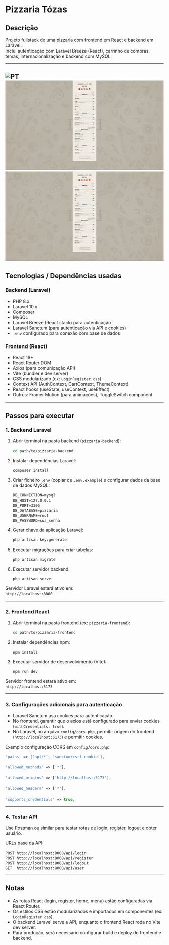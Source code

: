# Pizzaria Tózas

## Descrição

Projeto fullstack de uma pizzaria com frontend em React e backend em Laravel.  
Inclui autenticação com Laravel Breeze (React), carrinho de compras, temas, internacionalização e backend com MySQL.

---
![PT](https://github.com/bbfmc22/pizzaria-fullstack/blob/main/Photo1HomeMenu)
![PT](https://github.com/bbfmc22/snackbar-landing-page/blob/main/LP-PT.png)
![PT](https://github.com/bbfmc22/snackbar-landing-page/blob/main/LP-PT.png)
---

## Tecnologias / Dependências usadas

### Backend (Laravel)

- PHP 8.x  
- Laravel 10.x  
- Composer  
- MySQL  
- Laravel Breeze (React stack) para autenticação  
- Laravel Sanctum (para autenticação via API e cookies)  
- `.env` configurado para conexão com base de dados  

### Frontend (React)

- React 18+  
- React Router DOM  
- Axios (para comunicação API)  
- Vite (bundler e dev server)  
- CSS modularizado (ex: `LoginRegister.css`)  
- Context API (AuthContext, CartContext, ThemeContext)  
- React hooks (useState, useContext, useEffect)  
- Outros: Framer Motion (para animações), ToggleSwitch component  

---

## Passos para executar

### 1. Backend Laravel

1. Abrir terminal na pasta backend (`pizzaria-backend`):

   ```bash
   cd path/to/pizzaria-backend
   ```

2. Instalar dependências Laravel:

   ```bash
   composer install
   ```

3. Criar ficheiro `.env` (copiar de `.env.example`) e configurar dados da base de dados MySQL:

   ```env
   DB_CONNECTION=mysql
   DB_HOST=127.0.0.1
   DB_PORT=3306
   DB_DATABASE=pizzaria
   DB_USERNAME=root
   DB_PASSWORD=sua_senha
   ```

4. Gerar chave da aplicação Laravel:

   ```bash
   php artisan key:generate
   ```

5. Executar migrações para criar tabelas:

   ```bash
   php artisan migrate
   ```

6. Executar servidor backend:

   ```bash
   php artisan serve
   ```

Servidor Laravel estará ativo em:  
`http://localhost:8000`

---

### 2. Frontend React

1. Abrir terminal na pasta frontend (ex: `pizzaria-frontend`):

   ```bash
   cd path/to/pizzaria-frontend

2. Instalar dependências npm:

   ```bash
   npm install
   ```

3. Executar servidor de desenvolvimento (Vite):

   ```bash
   npm run dev
   ```

Servidor frontend estará ativo em:  
`http://localhost:5173`

---

### 3. Configurações adicionais para autenticação

- Laravel Sanctum usa cookies para autenticação.  
- No frontend, garantir que o axios está configurado para enviar cookies (`withCredentials: true`).  
- No Laravel, no arquivo `config/cors.php`, permitir origem do frontend (`http://localhost:5173`) e permitir cookies.

Exemplo configuração CORS em `config/cors.php`:

```php
'paths' => ['api/*', 'sanctum/csrf-cookie'],

'allowed_methods' => ['*'],

'allowed_origins' => ['http://localhost:5173'],

'allowed_headers' => ['*'],

'supports_credentials' => true,
```

---

### 4. Testar API

Use Postman ou similar para testar rotas de login, register, logout e obter usuário.

URLs base da API:

```
POST http://localhost:8000/api/login
POST http://localhost:8000/api/register
POST http://localhost:8000/api/logout
GET  http://localhost:8000/api/user
```

---

## Notas

- As rotas React (login, register, home, menu) estão configuradas via React Router.  
- Os estilos CSS estão modularizados e importados em componentes (ex: `LoginRegister.css`).  
- O backend Laravel serve a API, enquanto o frontend React roda no Vite dev server.  
- Para produção, será necessário configurar build e deploy do frontend e backend.

